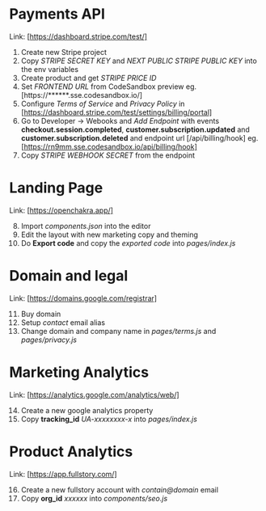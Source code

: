 # Payments API

Link: [https://dashboard.stripe.com/test/]

1. Create new Stripe project
2. Copy _STRIPE SECRET KEY_ and _NEXT PUBLIC STRIPE PUBLIC KEY_ into the env variables
3. Create product and get _STRIPE PRICE ID_
4. Set _FRONTEND URL_ from CodeSandbox preview eg. [https://******.sse.codesandbox.io/]
5. Configure _Terms of Service_ and _Privacy Policy_ in [https://dashboard.stripe.com/test/settings/billing/portal]
6. Go to Developer -> Webooks and _Add Endpoint_ with events
   **checkout.session.completed**, **customer.subscription.updated** and **customer.subscription.deleted** and endpoint url [/api/billing/hook] eg. [https://rn9mm.sse.codesandbox.io/api/billing/hook]
7. Copy _STRIPE WEBHOOK SECRET_ from the endpoint

# Landing Page

Link: [https://openchakra.app/]

8. Import _components.json_ into the editor
9. Edit the layout with new marketing copy and theming
10. Do **Export code** and copy the _exported code_ into _pages/index.js_

# Domain and legal

Link: [https://domains.google.com/registrar]

11. Buy domain
12. Setup _contact_ email alias
13. Change domain and company name in _pages/terms.js_ and _pages/privacy.js_

# Marketing Analytics

Link: [https://analytics.google.com/analytics/web/]

14. Create a new google analytics property
15. Copy **tracking_id** _UA-xxxxxxxx-x_ into _pages/index.js_

# Product Analytics

Link: [https://app.fullstory.com/]

16. Create a new fullstory account with _contain@domain_ email
17. Copy **org_id** _xxxxxx_ into _components/seo.js_
